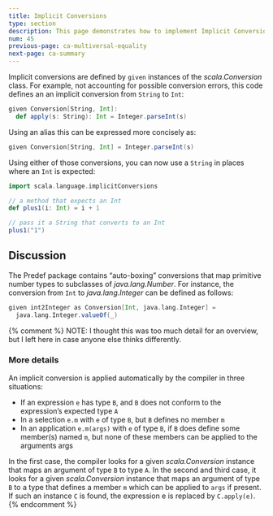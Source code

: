 ```yaml
---
title: Implicit Conversions
type: section
description: This page demonstrates how to implement Implicit Conversions in Scala 3.
num: 45
previous-page: ca-multiversal-equality
next-page: ca-summary
---
```



Implicit conversions are defined by `given` instances of the _scala.Conversion_ class. For example, not accounting for possible conversion errors, this code defines an an implicit conversion from `String` to `Int`:

```scala
given Conversion[String, Int]:
  def apply(s: String): Int = Integer.parseInt(s)
```

Using an alias this can be expressed more concisely as:

```scala
given Conversion[String, Int] = Integer.parseInt(s)
```

Using either of those conversions, you can now use a `String` in places where an `Int` is expected:

```scala
import scala.language.implicitConversions

// a method that expects an Int
def plus1(i: Int) = i + 1

// pass it a String that converts to an Int
plus1("1")
```


## Discussion

The Predef package contains “auto-boxing” conversions that map primitive number types to subclasses of _java.lang.Number_. For instance, the conversion from `Int` to _java.lang.Integer_ can be defined as follows:

```scala
given int2Integer as Conversion[Int, java.lang.Integer] =
  java.lang.Integer.valueOf(_)
```


{% comment %}
NOTE: I thought this was too much detail for an overview, but I left here in case anyone else thinks differently.

### More details

An implicit conversion is applied automatically by the compiler in three situations:

- If an expression `e` has type `B`, and `B` does not conform to the expression’s expected type `A`
- In a selection `e.m` with `e` of type `B`, but `B` defines no member `m`
- In an application `e.m(args)` with `e` of type `B`, if `B` does define some member(s) named `m`, but none of these members can be applied to the arguments args

In the first case, the compiler looks for a given _scala.Conversion_ instance that maps an argument of type `B` to type `A`. In the second and third case, it looks for a given _scala.Conversion_ instance that maps an argument of type `B` to a type that defines a member `m` which can be applied to `args` if present. If such an instance `C` is found, the expression e is replaced by `C.apply(e)`.
{% endcomment %}




